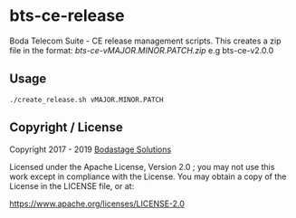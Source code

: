 # bts-ce-release
Boda Telecom Suite - CE release management scripts. This creates a zip file in the format: *bts-ce-vMAJOR.MINOR.PATCH.zip* e.g bts-ce-v2.0.0



## Usage 
```
./create_release.sh vMAJOR.MINOR.PATCH

```


## Copyright / License
Copyright 2017 - 2019 [Bodastage Solutions](http://www.bodastage.com)

Licensed under the Apache License, Version 2.0 ; you may not use this work except in compliance with the License. You may obtain a copy of the License in the LICENSE file, or at:

https://www.apache.org/licenses/LICENSE-2.0
